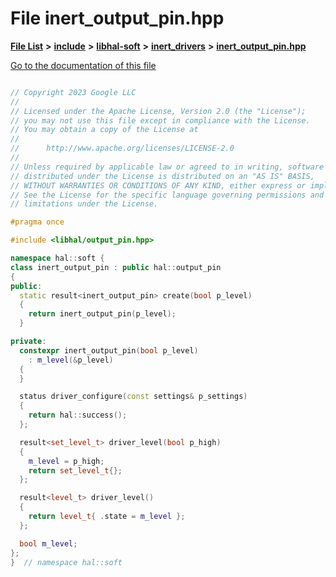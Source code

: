 

# File inert\_output\_pin.hpp

[**File List**](files.md) **>** [**include**](dir_cba0faac6e93618a6e2539705915bd70.md) **>** [**libhal-soft**](dir_d4bad6877cf31bc2d39b696d7a305013.md) **>** [**inert\_drivers**](dir_140c0a66abe76384f84bfc7661372b14.md) **>** [**inert\_output\_pin.hpp**](inert__output__pin_8hpp.md)

[Go to the documentation of this file](inert__output__pin_8hpp.md)

```C++

// Copyright 2023 Google LLC
//
// Licensed under the Apache License, Version 2.0 (the "License");
// you may not use this file except in compliance with the License.
// You may obtain a copy of the License at
//
//      http://www.apache.org/licenses/LICENSE-2.0
//
// Unless required by applicable law or agreed to in writing, software
// distributed under the License is distributed on an "AS IS" BASIS,
// WITHOUT WARRANTIES OR CONDITIONS OF ANY KIND, either express or implied.
// See the License for the specific language governing permissions and
// limitations under the License.

#pragma once

#include <libhal/output_pin.hpp>

namespace hal::soft {
class inert_output_pin : public hal::output_pin
{
public:
  static result<inert_output_pin> create(bool p_level)
  {
    return inert_output_pin(p_level);
  }

private:
  constexpr inert_output_pin(bool p_level)
    : m_level(&p_level)
  {
  }

  status driver_configure(const settings& p_settings)
  {
    return hal::success();
  };

  result<set_level_t> driver_level(bool p_high)
  {
    m_level = p_high;
    return set_level_t{};
  };

  result<level_t> driver_level()
  {
    return level_t{ .state = m_level };
  };

  bool m_level;
};
}  // namespace hal::soft

```

